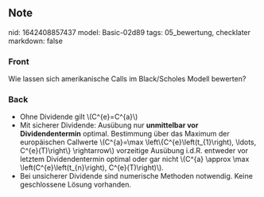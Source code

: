 ## Note
nid: 1642408857437
model: Basic-02d89
tags: 05_bewertung, checklater
markdown: false

### Front
Wie lassen sich amerikanische Calls im Black/Scholes Modell bewerten?

### Back
<ul>
  <li>Ohne Dividende gilt \(C^{e}=C^{a}\)
  <li>Mit sicherer Dividende: Ausübung nur <b>unmittelbar vor
  Dividendentermin</b> optimal. Bestimmung über das Maximum der
  europäischen Callwerte \(C^{a}=\max
  \left\{C^{e}\left(t_{1}\right), \ldots, C^{e}(T)\right\}
  \rightarrow\) vorzeitige Ausübung i.d.R. entweder vor letztem
  Dividendentermin optimal oder gar nicht \(C^{a} \approx \max
  \left(C^{e}\left(t_{n}\right), C^{e}(T)\right)\).
  <li>Bei unsicherer Dividende sind numerische Methoden notwendig.
  Keine geschlossene Lösung vorhanden.
</ul>
